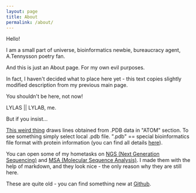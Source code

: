 ```yaml
---
layout: page
title: About
permalink: /about/
---
```



Hello!

I am a small part of universe, bioinformatics newbie, bureaucracy agent, A.Tennysson poetry fan.

And this is just an About page. For my own evil purposes.

In fact, I haven't decided what to place here yet - this text copies slightly modified description from my previous main page.

You shouldn't be here, not now!

LYLAS \|\| LYLAB, me.

But if you insist...

[This weird thing](../experiments/pdbatomic/viewer.html) draws lines obtained from .PDB data in "ATOM" section. To see something simply select local .pdb file.
  ".pdb" == special bioinformatics file format with protein information (you can find all details [here](ftp://ftp.wwpdb.org/pub/pdb/doc/format_descriptions/Format_v33_A4.pdf)).

You can open some of my hometasks on [NGS (Next Generation Sequencing)](../hometasks/NGS/3/hometask3.html) and [MSA (Molecular Sequence Analysis)](../hometasks/msa1/hometask.html). I made them with the help of markdown, and they look nice - the only reason why they are still here.

These are quite old - you can find something new at [Github](https://github.com/latticetower).

